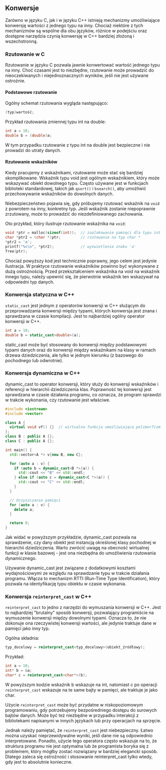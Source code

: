 ## Konwersje

Zarówno w języku C, jak i w języku C++ istnieją mechanizmy umożliwiające konwersję wartości z jednego typu na inny. Chociaż niektóre z tych mechanizmów są wspólne dla obu języków, różnice w podejściu oraz dostępne narzędzia czynią konwersję w C++ bardziej złożoną i wszechstronną.

### Rzutowanie w C

Rzutowanie w języku C pozwala jawnie konwertować wartość jednego typu na inny. Choć czasami jest to niezbędne, rzutowanie może prowadzić do nieoczekiwanych i niejednoznacznych wyników, jeśli nie jest używane ostrożnie.

#### Podstawowe rzutowanie

Ogólny schemat rzutowania wygląda następująco:

```c
(typ)wartość;
```

Przykład rzutowania zmiennej typu int na double:

```c
int a = 10;
double b = (double)a;
```

W tym przypadku rzutowanie z typu int na double jest bezpieczne i nie prowadzi do utraty danych.

#### Rzutowanie wskaźników

Kiedy pracujemy z wskaźnikami, rzutowanie może stać się bardziej skomplikowane. Wskaźnik typu void jest ogólnym wskaźnikiem, który może wskazywać obiekt dowolnego typu. Często używane jest w funkcjach biblioteki standardowej, takich jak `qsort()` i `bsearch()`, aby umożliwić przechowywanie wskaźników do dowolnych danych.

Niebezpieczeństwo pojawia się, gdy próbujemy rzutować wskaźnik na `void` z powrotem na inny, konkretny typ. Jeśli wskaźnik zostanie niepoprawnie zrzutowany, może to prowadzić do niezdefiniowanego zachowania.

Oto przykład, który ilustruje rzutowanie wskaźnika na `void`:

```c
void *ptr = malloc(sizeof(int));  // zaalokowanie pamięci dla typu int
char *ptr2 = (char *)ptr;         // rzutowanie na typ char *
*ptr2 = 'a';                      
printf("%c\n", *ptr2);            // wyświetlenie znaku 'a'
free(ptr); 
```

Chociaż powyższy kod jest technicznie poprawny, jego celem jest jedynie ilustracja. W praktyce rzutowanie wskaźników powinno być wykonywane z dużą ostrożnością. Przed przekształceniem wskaźnika na void na wskaźnik innego typu, należy upewnić się, że pierwotnie wskaźnik ten wskazywał na odpowiedni typ danych.

### Konwersja statyczna w C++

`static_cast` jest jednym z operatorów konwersji w C++ służącym do przeprowadzania konwersji między typami, których konwersja jest znana i sprawdzana w czasie kompilacji. Jest to najbardziej ogólny operator konwersji w C++.

```c++
int a = 10;
double b = static_cast<double>(a);
```

static_cast może być stosowany do konwersji między podstawowymi typami danych oraz do konwersji między wskaźnikami na klasy w ramach drzewa dziedziczenia, ale tylko w jednym kierunku (z bazowego do pochodnego lub odwrotnie).

### Konwersja dynamiczna w C++

dynamic_cast to operator konwersji, który służy do konwersji wskaźników i referencji w hierarchii dziedziczenia klas. Poprawność tej konwersji jest sprawdzana w czasie działania programu, co oznacza, że program sprawdzi w trakcie wykonania, czy rzutowanie jest właściwe.

```c++
#include <iostream>
#include <vector>

class A {
  virtual void vf() {}  // wirtualna funkcja umożliwiająca polimorfizm
};
class B : public A {};
class C : public A {};

int main() {
  std::vector<A *> v{new B, new C};

  for (auto a : v) {
    if (auto b = dynamic_cast<B *>(a)) {
      std::cout << "B" << std::endl;
    } else if (auto c = dynamic_cast<C *>(a)) {
      std::cout << "C" << std::endl;
    }
  }

  // Oczyszczanie pamięci
  for (auto a : v) {
    delete a;
  }

  return 0;
}
```

Jak widać w powyższym przykładzie, dynamic_cast pozwala na sprawdzenie, czy dany obiekt jest instancją określonej klasy pochodnej w hierarchii dziedziczenia. Warto zwrócić uwagę na obecność wirtualnej funkcji w klasie bazowej - jest ona niezbędna do umożliwienia rzutowania dynamicznego.

Używanie dynamic_cast jest związane z dodatkowymi kosztami wydajnościowymi ze względu na sprawdzanie typu w trakcie działania programu. Włącza to mechanizm RTTI (Run-Time Type Identification), który pozwala na identyfikację typu obiektu w czasie wykonania.

### Konwersja `reinterpret_cast` w C++

`reinterpret_cast` to jedno z narzędzi do wymuszania konwersji w C++. Jest to najbardziej "brutalny" sposób konwersji, pozwalający programiście na wymuszenie konwersji między dowolnymi typami. Oznacza to, że nie dokonuje ona rzeczywistej konwersji wartości, ale jedynie traktuje dane w pamięci jako inny typ.

Ogólna składnia:

```c++
typ_docelowy = reinterpret_cast<typ_docelowy>(obiekt_źródłowy);
```

Przykład:

```c++
int a = 10;
int* b = &a;
char* c = reinterpret_cast<char*>(b);
```

W powyższym kodzie wskaźnik b wskazuje na int, natomiast c po operacji `reinterpret_cast` wskazuje na te same bajty w pamięci, ale traktuje je jako char.

Użycie `reinterpret_cast` może być przydatne w niskopoziomowym programowaniu, gdy potrzebujemy bezpośredniego dostępu do surowych bajtów danych. Może być też niezbędne w przypadku interakcji z bibliotekami napisanymi w innych językach lub przy operacjach na sprzęcie.

Jednak należy pamiętać, że `reinterpret_cast` jest niebezpieczny. Łatwo można uzyskać nieprzewidywalne wyniki, jeśli dane nie są odpowiednio interpretowane. Ponadto, użycie tego operatora często wskazuje na to, że struktura programu nie jest optymalna lub że programista boryka się z problemem, który mógłby zostać rozwiązany w bardziej elegancki sposób. Dlatego zaleca się ostrożność i stosowanie reinterpret_cast tylko wtedy, gdy jest to absolutnie konieczne.
